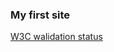 ### My first site

[W3C walidation status](https://img.shields.io/w3c-validation/default?targetUrl=https%3A%2F%2Felaidor.github.io)
